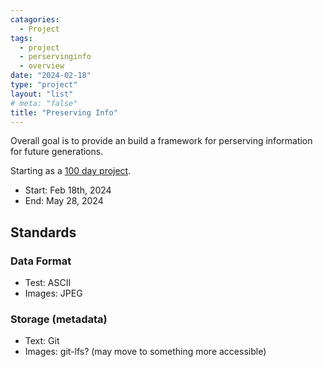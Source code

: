```yaml
---
catagories:
  - Project
tags:
  - project
  - perservinginfo
  - overview
date: "2024-02-18"
type: "project"
layout: "list"
# meta: "false"
title: "Preserving Info"
---
```

Overall goal is to provide an build a framework for perserving information for future generations.

Starting as a [100 day project](https://www.the100dayproject.org/). 
- Start: Feb 18th, 2024
- End: May 28, 2024

## Standards

### Data Format

- Test: ASCII
- Images: JPEG

### Storage (metadata)

- Text: Git
- Images: git-lfs? (may move to something more accessible)

